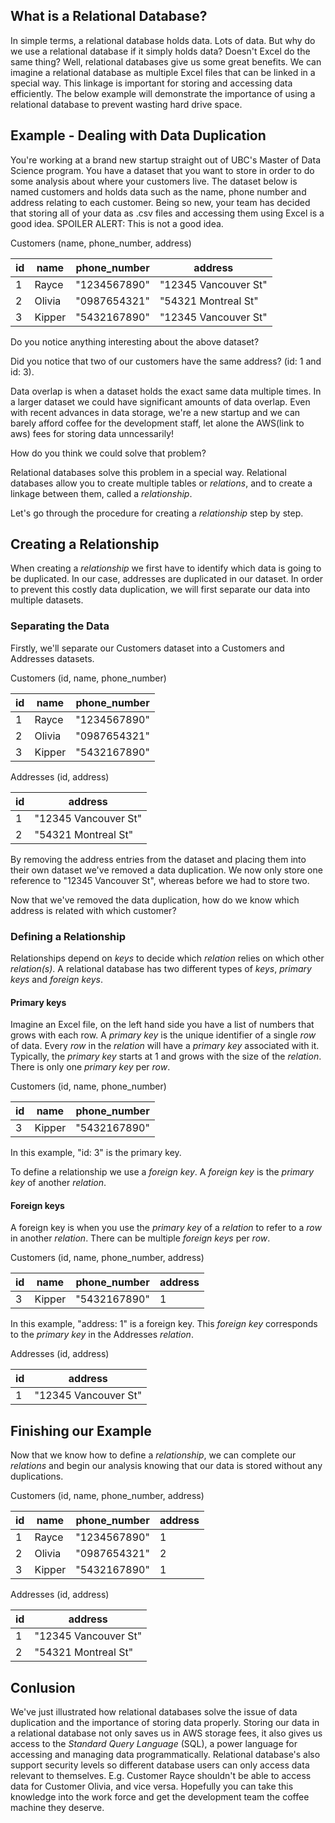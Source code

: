 ## What is a Relational Database?
  In simple terms, a relational database holds data. Lots of data. But why do we use a relational database if it simply holds data? Doesn't Excel do the same thing? Well, relational databases give us some great benefits. We can imagine a relational database as multiple Excel files that can be linked in a special way. This linkage is important for storing and accessing data efficiently. The below example will demonstrate the importance of using a relational database to prevent wasting hard drive space.

## Example - Dealing with Data Duplication
  You're working at a brand new startup straight out of UBC's Master of Data Science program. You have a dataset that you want to store in order to do some analysis about where your customers live. The dataset below is named customers and holds data such as the name, phone number and address relating to each customer. Being so new, your team has decided that storing all of your data as .csv files and accessing them using Excel is a good idea. SPOILER ALERT: This is not a good idea.

  Customers (name, phone_number, address)

  | id | name   | phone_number | address              |
  |----|--------|--------------|----------------------|
  | 1  | Rayce  | "1234567890" | "12345 Vancouver St" |
  | 2  | Olivia | "0987654321" | "54321 Montreal St"  |
  | 3  | Kipper | "5432167890" | "12345 Vancouver St" |

  Do you notice anything interesting about the above dataset?

  Did you notice that two of our customers have the same address? (id: 1 and id: 3).

  Data overlap is when a dataset holds the exact same data multiple times. In a larger dataset we could have significant amounts of data overlap. Even with recent advances in data storage, we're a new startup and we can barely afford coffee for the development staff, let alone the AWS(link to aws) fees for storing data unncessarily!

  How do you think we could solve that problem?

  Relational databases solve this problem in a special way. Relational databases allow you to create multiple tables or *relations*, and to create a linkage between them, called a *relationship*.

  Let's go through the procedure for creating a *relationship* step by step.

## Creating a Relationship
  When creating a *relationship* we first have to identify which data is going to be duplicated. In our case, addresses are duplicated in our dataset. In order to prevent this costly data duplication, we will first separate our data into multiple datasets.

### Separating the Data
  Firstly, we'll separate our Customers dataset into a Customers and Addresses datasets.

  Customers (id, name, phone_number)

  | id | name   | phone_number |
  |----|--------|--------------|
  | 1  | Rayce  | "1234567890" |
  | 2  | Olivia | "0987654321" |
  | 3  | Kipper | "5432167890" |

  Addresses (id, address)

  | id | address              |
  |----|----------------------|
  | 1  | "12345 Vancouver St" |
  | 2  | "54321 Montreal St"  |

  By removing the address entries from the dataset and placing them into their own dataset we've removed a data duplication. We now only store one reference to "12345 Vancouver St", whereas before we had to store two.

  Now that we've removed the data duplication, how do we know which address is related with which customer?

### Defining a Relationship
  Relationships depend on *keys* to decide which *relation* relies on which other *relation(s)*. A relational database has two different types of *keys*, *primary keys* and *foreign keys*.

#### Primary keys
  Imagine an Excel file, on the left hand side you have a list of numbers that grows with each row. A *primary key* is the unique identifier of a single *row* of data. Every *row* in the *relation* will have a *primary key* associated with it. Typically, the *primary key* starts at 1 and grows with the size of the *relation*. There is only one *primary key* per *row*.

  Customers (id, name, phone_number)

  | id | name   | phone_number |
  |----|--------|--------------|
  | 3  | Kipper | "5432167890" |

  In this example, "id: 3" is the primary key.

To define a relationship we use a *foreign key*. A *foreign key* is the *primary key* of another *relation*.

#### Foreign keys
  A foreign key is when you use the *primary key* of a *relation* to refer to a *row* in another *relation*. There can be multiple *foreign keys* per *row*.

  Customers (id, name, phone_number, address)

  | id | name   | phone_number | address |
  |----|--------|--------------|---------|
  | 3  | Kipper | "5432167890" | 1       |

  In this example, "address: 1" is a foreign key. This *foreign key* corresponds to the *primary key* in the Addresses *relation*.

  Addresses (id, address)

  | id | address              |
  |----|----------------------|
  | 1  | "12345 Vancouver St" |


## Finishing our Example
  Now that we know how to define a *relationship*, we can complete our *relations* and begin our analysis knowing that our data is stored without any duplications.

  Customers (id, name, phone_number, address)

  | id | name   | phone_number | address |
  |----|--------|--------------|---------|
  | 1  | Rayce  | "1234567890" | 1       |
  | 2  | Olivia | "0987654321" | 2       |
  | 3  | Kipper | "5432167890" | 1       |

  Addresses (id, address)

  | id | address              |
  |----|----------------------|
  | 1  | "12345 Vancouver St" |
  | 2  | "54321 Montreal St"  |

## Conlusion
  We've just illustrated how relational databases solve the issue of data duplication and the importance of storing data properly. Storing our data in a relational database not only saves us in AWS storage fees, it also gives us access to the *Standard Query Language* (SQL), a power language for accessing and managing data programmatically. Relational database's also support security levels so different database users can only access data relevant to themselves. E.g. Customer Rayce shouldn't be able to access data for Customer Olivia, and vice versa. Hopefully you can take this knowledge into the work force and get the development team the coffee machine they deserve. 
